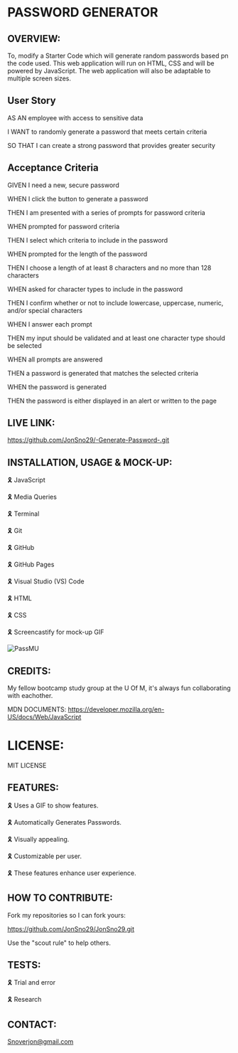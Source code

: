 # PASSWORD GENERATOR

## OVERVIEW:

To, modify a Starter Code which will generate random passwords based pn the code used. This web application will run on HTML, CSS and will be powered by JavaScript. The web application will also be adaptable to multiple screen sizes.

## User Story

AS AN employee with access to sensitive data

I WANT to randomly generate a password that meets certain criteria

SO THAT I can create a strong password that provides greater security

## Acceptance Criteria

GIVEN I need a new, secure password

WHEN I click the button to generate a password

THEN I am presented with a series of prompts for password criteria

WHEN prompted for password criteria

THEN I select which criteria to include in the password

WHEN prompted for the length of the password

THEN I choose a length of at least 8 characters and no more than 128 characters

WHEN asked for character types to include in the password

THEN I confirm whether or not to include lowercase, uppercase, numeric, and/or special characters

WHEN I answer each prompt

THEN my input should be validated and at least one character type should be selected

WHEN all prompts are answered

THEN a password is generated that matches the selected criteria

WHEN the password is generated

THEN the password is either displayed in an alert or written to the page

## LIVE LINK:

https://github.com/JonSno29/-Generate-Password-.git


## INSTALLATION, USAGE & MOCK-UP:

🎗 JavaScript

🎗 Media Queries

🎗 Terminal

🎗 Git

🎗 GitHub

🎗 GitHub Pages

🎗 Visual Studio (VS) Code 

🎗 HTML 

🎗 CSS 

🎗 Screencastify for mock-up GIF
 
![PassMU](https://user-images.githubusercontent.com/109987633/190507490-ef57856b-5638-41a3-83f2-e0e5a8058bc6.gif)

## CREDITS:

My fellow bootcamp study group at the U Of M, it's always fun collaborating with eachother.

MDN DOCUMENTS: https://developer.mozilla.org/en-US/docs/Web/JavaScript

# LICENSE:

MIT LICENSE

## FEATURES:

🎗 Uses a GIF to show features.

🎗 Automatically Generates Passwords.

🎗 Visually appealing.

🎗 Customizable per user.

🎗 These features enhance user experience.

## HOW TO CONTRIBUTE:

Fork my repositories so I can fork yours:

https://github.com/JonSno29/JonSno29.git

Use the "scout rule" to help others.

## TESTS:

🎗 Trial and error

🎗 Research

## CONTACT:

Snoverjon@gmail.com
